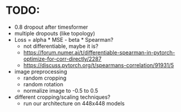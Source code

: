 # TODO:
- 0.8 dropout after timesformer
- multiple dropouts (like topology)
- Loss = alpha * MSE - beta * Spearman?
	- not differentiable, maybe it is?
	- https://forum.numer.ai/t/differentiable-spearman-in-pytorch-optimize-for-corr-directly/2287
	- https://discuss.pytorch.org/t/spearmans-correlation/91931/5
- image preprocessing
	- random cropping
	- random rotation
	- normalize image to -0.5 to 0.5
- different cropping/scaling techniques?
	- run our architecture on 448x448 models